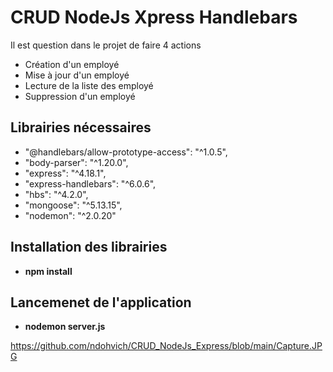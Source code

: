 # CRUD NodeJs Xpress Handlebars

Il est question dans le projet de faire 4 actions 

- Création d'un employé 
- Mise à jour d'un employé
- Lecture de la liste des employé
- Suppression d'un employé

## Librairies nécessaires ##

- "@handlebars/allow-prototype-access": "^1.0.5",
- "body-parser": "^1.20.0",
- "express": "^4.18.1",
- "express-handlebars": "^6.0.6",
- "hbs": "^4.2.0",
- "mongoose": "^5.13.15",
- "nodemon": "^2.0.20"

## Installation des librairies ##
- <b>npm install</b>

## Lancemenet de l'application ##
- <b>nodemon server.js </b>

https://github.com/ndohvich/CRUD_NodeJs_Express/blob/main/Capture.JPG
